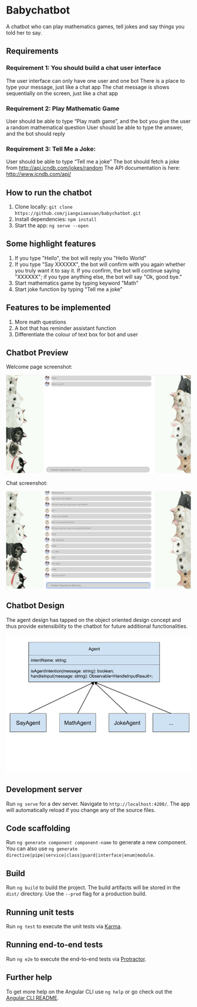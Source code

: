 # Babychatbot

A chatbot who can play mathematics games, tell jokes and say things you told her to say.

## Requirements

### Requirement 1: You should build a chat user interface
The user interface can only have one user and one bot
There is a place to type your message, just like a chat app
The chat message is shows sequentially on the screen, just like a chat app

### Requirement 2: Play Mathematic Game
User should be able to type “Play math game”, and the bot you give the user a random mathematical question
User should be able to type the answer, and the bot should reply

### Requirement 3: Tell Me a Joke:
User should be able to type “Tell me a joke”
The bot should fetch a joke from http://api.icndb.com/jokes/random
The API documentation is here: http://www.icndb.com/api/

## How to run the chatbot

1. Clone locally: `git clone https://github.com/jiangxiaoxuan/babychatbot.git`
2. Install dependencies: `npm install`
3. Start the app: `ng serve --open` 

## Some highlight features

1. If you type "Hello", the bot will reply you "Hello World"
2. If you type "Say XXXXXX", the bot will confirm with you again whether you truly want it to say it. If you confirm, the bot will continue saying "XXXXXX"; if you type anything else, the bot will say "Ok, good bye."
3. Start mathematics game by typing keyword "Math"
4. Start joke function by typing "Tell me a joke"

## Features to be implemented

1. More math questions
2. A bot that has reminder assistant function
3. Differentiate the colour of text box for bot and user

## Chatbot Preview

Welcome page screenshot:

<img src="https://github.com/jiangxiaoxuan/babychatbot/raw/master/screenshots/welcome-page.png" />

Chat screenshot:

<img src="https://github.com/jiangxiaoxuan/babychatbot/raw/master/screenshots/chat-preview.png" />

## Chatbot Design

The agent design has tapped on the object oriented design concept and thus provide extensibility to the chatbot for future additional functionalities.

<img src="https://github.com/jiangxiaoxuan/babychatbot/raw/master/screenshots/agent-design.jpg" />

## Development server

Run `ng serve` for a dev server. Navigate to `http://localhost:4200/`. The app will automatically reload if you change any of the source files.

## Code scaffolding

Run `ng generate component component-name` to generate a new component. You can also use `ng generate directive|pipe|service|class|guard|interface|enum|module`.

## Build

Run `ng build` to build the project. The build artifacts will be stored in the `dist/` directory. Use the `--prod` flag for a production build.

## Running unit tests

Run `ng test` to execute the unit tests via [Karma](https://karma-runner.github.io).

## Running end-to-end tests

Run `ng e2e` to execute the end-to-end tests via [Protractor](http://www.protractortest.org/).

## Further help

To get more help on the Angular CLI use `ng help` or go check out the [Angular CLI README](https://github.com/angular/angular-cli/blob/master/README.md).
